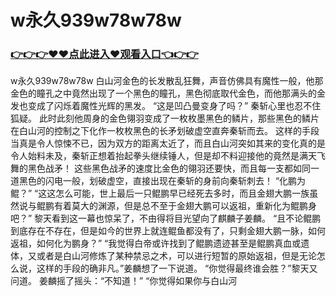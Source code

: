 # w永久939w78w78w

### <a href="https://github.com/xinfue/dunp/issues/2">👉👉👉♥♥点此进入♥观看入口👈👉👉</a>

w永久939w78w78w
白山河金色的长发散乱狂舞，声音仿佛具有魔性一般，他那金色的瞳孔之中竟然出现了一个黑色的瞳孔，黑色彻底取代金色，而他那满头的金发也变成了闪烁着魔性光辉的黑发。
    “这是凹凸曼变身了吗？”
    秦斩心里也忍不住狐疑。
    此时此刻他周身的金色翎羽变成了一枚枚墨黑色的鳞片，那些黑色的鳞片在白山河的控制之下化作一枚枚黑色的长矛划破虚空直奔秦斩而去。
    这样的手段当真是令人惊悚不已，因为双方的距离太近了，而且白山河突如其来的变化真的是令人始料未及，秦斩正想着抬起拳头继续锤人，但是却不料迎接他的竟然是满天飞舞的黑色战矛！
    这些黑色战矛的速度比金色的翎羽还要快，而且每一支都如同一道黑色的闪电一般，划破虚空，直接出现在秦斩的身前向秦斩刺去！
    “化鹏为鲲？”
    “这这怎么可能，世上最后一只鲲鹏早已经死去多时，而且金翅大鹏一族虽然说与鲲鹏有着莫大的渊源，但是总不至于金翅大鹏可以返祖，重新化为鲲鹏身吧？”
    黎天看到这一幕也惊呆了，不由得将目光望向了麒麟子姜麟。
    “且不论鲲鹏到底存在不存在，但是如今的世界上就连鲲鱼都没有了，只剩金翅大鹏一脉，如何返祖，如何化为鹏身？”
    “我觉得白帝或许找到了鲲鹏遗迹甚至是鲲鹏真血或遗体，又或者是白山河修炼了某种禁忌之术，可以进行短暂的原始返祖，但是无论怎么说，这样的手段的确非凡。”姜麟想了一下说道。
    “你觉得最终谁会胜？”黎天又问道。
    姜麟摇了摇头：“不知道！”
    “你觉得如果你与白山河
